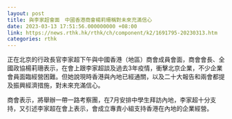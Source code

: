 ```yaml
---
layout: post
title: 與李家超會面　中國香港商會楊莉珊稱對未來充滿信心
date: 2023-03-13 17:51:56.000000000 +08:00
link: https://news.rthk.hk/rthk/ch/component/k2/1691795-20230313.htm
categories: rthk
---
```


正在北京的行政長官李家超下午與中國香港（地區）商會成員會面，商會會長、全國政協楊莉珊表示，在會上跟李家超談及過去3年疫情，衝擊北京企業，不少企業會員面臨經營困難。但她說現時香港與內地已經通關，以及二十大報告和兩會都提及振興經濟措施，對未來充滿信心。

商會表示，將舉辦一帶一路考察團，在7月安排中學生拜訪內地，李家超十分支持，又引述李家超在會上表示，會成立專責小組支持香港在內地的企業經營。
